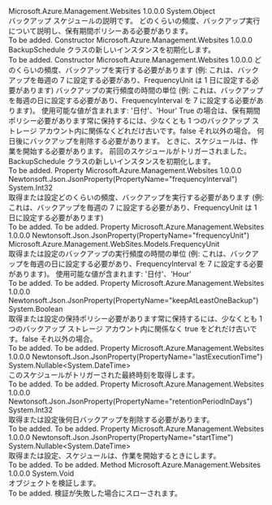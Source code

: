 <Type Name="BackupSchedule" FullName="Microsoft.Azure.Management.WebSites.Models.BackupSchedule">
  <TypeSignature Language="C#" Value="public class BackupSchedule" />
  <TypeSignature Language="ILAsm" Value=".class public auto ansi beforefieldinit BackupSchedule extends System.Object" />
  <TypeSignature Language="DocId" Value="T:Microsoft.Azure.Management.WebSites.Models.BackupSchedule" />
  <TypeSignature Language="VB.NET" Value="Public Class BackupSchedule" />
  <TypeSignature Language="F#" Value="type BackupSchedule = class" />
  <AssemblyInfo>
    <AssemblyName>Microsoft.Azure.Management.Websites</AssemblyName>
    <AssemblyVersion>1.0.0.0</AssemblyVersion>
  </AssemblyInfo>
  <Base>
    <BaseTypeName>System.Object</BaseTypeName>
  </Base>
  <Interfaces />
  <Docs>
    <summary>
            バックアップ スケジュールの説明です。 どのくらいの頻度、バックアップ実行について説明し、保有期間ポリシーある必要があります。
            </summary>
    <remarks>To be added.</remarks>
  </Docs>
  <Members>
    <Member MemberName=".ctor">
      <MemberSignature Language="C#" Value="public BackupSchedule ();" />
      <MemberSignature Language="ILAsm" Value=".method public hidebysig specialname rtspecialname instance void .ctor() cil managed" />
      <MemberSignature Language="DocId" Value="M:Microsoft.Azure.Management.WebSites.Models.BackupSchedule.#ctor" />
      <MemberSignature Language="VB.NET" Value="Public Sub New ()" />
      <MemberType>Constructor</MemberType>
      <AssemblyInfo>
        <AssemblyName>Microsoft.Azure.Management.Websites</AssemblyName>
        <AssemblyVersion>1.0.0.0</AssemblyVersion>
      </AssemblyInfo>
      <Parameters />
      <Docs>
        <summary>
            BackupSchedule クラスの新しいインスタンスを初期化します。
            </summary>
        <remarks>To be added.</remarks>
      </Docs>
    </Member>
    <Member MemberName=".ctor">
      <MemberSignature Language="C#" Value="public BackupSchedule (int frequencyInterval, Microsoft.Azure.Management.WebSites.Models.FrequencyUnit frequencyUnit, bool keepAtLeastOneBackup, int retentionPeriodInDays, Nullable&lt;DateTime&gt; startTime = null, Nullable&lt;DateTime&gt; lastExecutionTime = null);" />
      <MemberSignature Language="ILAsm" Value=".method public hidebysig specialname rtspecialname instance void .ctor(int32 frequencyInterval, valuetype Microsoft.Azure.Management.WebSites.Models.FrequencyUnit frequencyUnit, bool keepAtLeastOneBackup, int32 retentionPeriodInDays, valuetype System.Nullable`1&lt;valuetype System.DateTime&gt; startTime, valuetype System.Nullable`1&lt;valuetype System.DateTime&gt; lastExecutionTime) cil managed" />
      <MemberSignature Language="DocId" Value="M:Microsoft.Azure.Management.WebSites.Models.BackupSchedule.#ctor(System.Int32,Microsoft.Azure.Management.WebSites.Models.FrequencyUnit,System.Boolean,System.Int32,System.Nullable{System.DateTime},System.Nullable{System.DateTime})" />
      <MemberSignature Language="F#" Value="new Microsoft.Azure.Management.WebSites.Models.BackupSchedule : int * Microsoft.Azure.Management.WebSites.Models.FrequencyUnit * bool * int * Nullable&lt;DateTime&gt; * Nullable&lt;DateTime&gt; -&gt; Microsoft.Azure.Management.WebSites.Models.BackupSchedule" Usage="new Microsoft.Azure.Management.WebSites.Models.BackupSchedule (frequencyInterval, frequencyUnit, keepAtLeastOneBackup, retentionPeriodInDays, startTime, lastExecutionTime)" />
      <MemberType>Constructor</MemberType>
      <AssemblyInfo>
        <AssemblyName>Microsoft.Azure.Management.Websites</AssemblyName>
        <AssemblyVersion>1.0.0.0</AssemblyVersion>
      </AssemblyInfo>
      <Parameters>
        <Parameter Name="frequencyInterval" Type="System.Int32" />
        <Parameter Name="frequencyUnit" Type="Microsoft.Azure.Management.WebSites.Models.FrequencyUnit" />
        <Parameter Name="keepAtLeastOneBackup" Type="System.Boolean" />
        <Parameter Name="retentionPeriodInDays" Type="System.Int32" />
        <Parameter Name="startTime" Type="System.Nullable&lt;System.DateTime&gt;" />
        <Parameter Name="lastExecutionTime" Type="System.Nullable&lt;System.DateTime&gt;" />
      </Parameters>
      <Docs>
        <param name="frequencyInterval">どのくらいの頻度、バックアップを実行する必要があります (例: これは、バックアップを毎週の 7 に設定する必要があり、FrequencyUnit は 1 日に設定する必要があります)</param>
        <param name="frequencyUnit">バックアップの実行頻度の時間の単位 (例: これは、バックアップを毎週の日に設定する必要があり、FrequencyInterval を 7 に設定する必要があります)。 使用可能な値が含まれます: '日付'、'Hour'</param>
        <param name="keepAtLeastOneBackup">True の場合は、保有期間ポリシー必要があります常に保持するには、少なくとも 1 つのバックアップ ストレージ アカウント内に関係なくどれだけ古いです。false それ以外の場合。</param>
        <param name="retentionPeriodInDays">何日後にバックアップを削除する必要があります。</param>
        <param name="startTime">ときに、スケジュールは、作業を開始する必要があります。</param>
        <param name="lastExecutionTime">前回のスケジュールがトリガーされました。</param>
        <summary>
            BackupSchedule クラスの新しいインスタンスを初期化します。
            </summary>
        <remarks>To be added.</remarks>
      </Docs>
    </Member>
    <Member MemberName="FrequencyInterval">
      <MemberSignature Language="C#" Value="public int FrequencyInterval { get; set; }" />
      <MemberSignature Language="ILAsm" Value=".property instance int32 FrequencyInterval" />
      <MemberSignature Language="DocId" Value="P:Microsoft.Azure.Management.WebSites.Models.BackupSchedule.FrequencyInterval" />
      <MemberSignature Language="VB.NET" Value="Public Property FrequencyInterval As Integer" />
      <MemberSignature Language="F#" Value="member this.FrequencyInterval : int with get, set" Usage="Microsoft.Azure.Management.WebSites.Models.BackupSchedule.FrequencyInterval" />
      <MemberType>Property</MemberType>
      <AssemblyInfo>
        <AssemblyName>Microsoft.Azure.Management.Websites</AssemblyName>
        <AssemblyVersion>1.0.0.0</AssemblyVersion>
      </AssemblyInfo>
      <Attributes>
        <Attribute>
          <AttributeName>Newtonsoft.Json.JsonProperty(PropertyName="frequencyInterval")</AttributeName>
        </Attribute>
      </Attributes>
      <ReturnValue>
        <ReturnType>System.Int32</ReturnType>
      </ReturnValue>
      <Docs>
        <summary>
            取得または設定どのくらいの頻度、バックアップを実行する必要があります (例: これは、バックアップを毎週の 7 に設定する必要があり、FrequencyUnit は 1 日に設定する必要があります)
            </summary>
        <value>To be added.</value>
        <remarks>To be added.</remarks>
      </Docs>
    </Member>
    <Member MemberName="FrequencyUnit">
      <MemberSignature Language="C#" Value="public Microsoft.Azure.Management.WebSites.Models.FrequencyUnit FrequencyUnit { get; set; }" />
      <MemberSignature Language="ILAsm" Value=".property instance valuetype Microsoft.Azure.Management.WebSites.Models.FrequencyUnit FrequencyUnit" />
      <MemberSignature Language="DocId" Value="P:Microsoft.Azure.Management.WebSites.Models.BackupSchedule.FrequencyUnit" />
      <MemberSignature Language="VB.NET" Value="Public Property FrequencyUnit As FrequencyUnit" />
      <MemberSignature Language="F#" Value="member this.FrequencyUnit : Microsoft.Azure.Management.WebSites.Models.FrequencyUnit with get, set" Usage="Microsoft.Azure.Management.WebSites.Models.BackupSchedule.FrequencyUnit" />
      <MemberType>Property</MemberType>
      <AssemblyInfo>
        <AssemblyName>Microsoft.Azure.Management.Websites</AssemblyName>
        <AssemblyVersion>1.0.0.0</AssemblyVersion>
      </AssemblyInfo>
      <Attributes>
        <Attribute>
          <AttributeName>Newtonsoft.Json.JsonProperty(PropertyName="frequencyUnit")</AttributeName>
        </Attribute>
      </Attributes>
      <ReturnValue>
        <ReturnType>Microsoft.Azure.Management.WebSites.Models.FrequencyUnit</ReturnType>
      </ReturnValue>
      <Docs>
        <summary>
            取得または設定のバックアップの実行頻度の時間の単位 (例: これは、バックアップを毎週の日に設定する必要があり、FrequencyInterval を 7 に設定する必要があります)。 使用可能な値が含まれます: '日付'、'Hour'
            </summary>
        <value>To be added.</value>
        <remarks>To be added.</remarks>
      </Docs>
    </Member>
    <Member MemberName="KeepAtLeastOneBackup">
      <MemberSignature Language="C#" Value="public bool KeepAtLeastOneBackup { get; set; }" />
      <MemberSignature Language="ILAsm" Value=".property instance bool KeepAtLeastOneBackup" />
      <MemberSignature Language="DocId" Value="P:Microsoft.Azure.Management.WebSites.Models.BackupSchedule.KeepAtLeastOneBackup" />
      <MemberSignature Language="VB.NET" Value="Public Property KeepAtLeastOneBackup As Boolean" />
      <MemberSignature Language="F#" Value="member this.KeepAtLeastOneBackup : bool with get, set" Usage="Microsoft.Azure.Management.WebSites.Models.BackupSchedule.KeepAtLeastOneBackup" />
      <MemberType>Property</MemberType>
      <AssemblyInfo>
        <AssemblyName>Microsoft.Azure.Management.Websites</AssemblyName>
        <AssemblyVersion>1.0.0.0</AssemblyVersion>
      </AssemblyInfo>
      <Attributes>
        <Attribute>
          <AttributeName>Newtonsoft.Json.JsonProperty(PropertyName="keepAtLeastOneBackup")</AttributeName>
        </Attribute>
      </Attributes>
      <ReturnValue>
        <ReturnType>System.Boolean</ReturnType>
      </ReturnValue>
      <Docs>
        <summary>
            取得または設定の保持ポリシー必要があります常に保持するには、少なくとも 1 つのバックアップ ストレージ アカウント内に関係なく true をどれだけ古いです。false それ以外の場合。
            </summary>
        <value>To be added.</value>
        <remarks>To be added.</remarks>
      </Docs>
    </Member>
    <Member MemberName="LastExecutionTime">
      <MemberSignature Language="C#" Value="public Nullable&lt;DateTime&gt; LastExecutionTime { get; }" />
      <MemberSignature Language="ILAsm" Value=".property instance valuetype System.Nullable`1&lt;valuetype System.DateTime&gt; LastExecutionTime" />
      <MemberSignature Language="DocId" Value="P:Microsoft.Azure.Management.WebSites.Models.BackupSchedule.LastExecutionTime" />
      <MemberSignature Language="VB.NET" Value="Public ReadOnly Property LastExecutionTime As Nullable(Of DateTime)" />
      <MemberSignature Language="F#" Value="member this.LastExecutionTime : Nullable&lt;DateTime&gt;" Usage="Microsoft.Azure.Management.WebSites.Models.BackupSchedule.LastExecutionTime" />
      <MemberType>Property</MemberType>
      <AssemblyInfo>
        <AssemblyName>Microsoft.Azure.Management.Websites</AssemblyName>
        <AssemblyVersion>1.0.0.0</AssemblyVersion>
      </AssemblyInfo>
      <Attributes>
        <Attribute>
          <AttributeName>Newtonsoft.Json.JsonProperty(PropertyName="lastExecutionTime")</AttributeName>
        </Attribute>
      </Attributes>
      <ReturnValue>
        <ReturnType>System.Nullable&lt;System.DateTime&gt;</ReturnType>
      </ReturnValue>
      <Docs>
        <summary>
            このスケジュールがトリガーされた最終時刻を取得します。
            </summary>
        <value>To be added.</value>
        <remarks>To be added.</remarks>
      </Docs>
    </Member>
    <Member MemberName="RetentionPeriodInDays">
      <MemberSignature Language="C#" Value="public int RetentionPeriodInDays { get; set; }" />
      <MemberSignature Language="ILAsm" Value=".property instance int32 RetentionPeriodInDays" />
      <MemberSignature Language="DocId" Value="P:Microsoft.Azure.Management.WebSites.Models.BackupSchedule.RetentionPeriodInDays" />
      <MemberSignature Language="VB.NET" Value="Public Property RetentionPeriodInDays As Integer" />
      <MemberSignature Language="F#" Value="member this.RetentionPeriodInDays : int with get, set" Usage="Microsoft.Azure.Management.WebSites.Models.BackupSchedule.RetentionPeriodInDays" />
      <MemberType>Property</MemberType>
      <AssemblyInfo>
        <AssemblyName>Microsoft.Azure.Management.Websites</AssemblyName>
        <AssemblyVersion>1.0.0.0</AssemblyVersion>
      </AssemblyInfo>
      <Attributes>
        <Attribute>
          <AttributeName>Newtonsoft.Json.JsonProperty(PropertyName="retentionPeriodInDays")</AttributeName>
        </Attribute>
      </Attributes>
      <ReturnValue>
        <ReturnType>System.Int32</ReturnType>
      </ReturnValue>
      <Docs>
        <summary>
            取得または設定後何日バックアップを削除する必要があります。
            </summary>
        <value>To be added.</value>
        <remarks>To be added.</remarks>
      </Docs>
    </Member>
    <Member MemberName="StartTime">
      <MemberSignature Language="C#" Value="public Nullable&lt;DateTime&gt; StartTime { get; set; }" />
      <MemberSignature Language="ILAsm" Value=".property instance valuetype System.Nullable`1&lt;valuetype System.DateTime&gt; StartTime" />
      <MemberSignature Language="DocId" Value="P:Microsoft.Azure.Management.WebSites.Models.BackupSchedule.StartTime" />
      <MemberSignature Language="VB.NET" Value="Public Property StartTime As Nullable(Of DateTime)" />
      <MemberSignature Language="F#" Value="member this.StartTime : Nullable&lt;DateTime&gt; with get, set" Usage="Microsoft.Azure.Management.WebSites.Models.BackupSchedule.StartTime" />
      <MemberType>Property</MemberType>
      <AssemblyInfo>
        <AssemblyName>Microsoft.Azure.Management.Websites</AssemblyName>
        <AssemblyVersion>1.0.0.0</AssemblyVersion>
      </AssemblyInfo>
      <Attributes>
        <Attribute>
          <AttributeName>Newtonsoft.Json.JsonProperty(PropertyName="startTime")</AttributeName>
        </Attribute>
      </Attributes>
      <ReturnValue>
        <ReturnType>System.Nullable&lt;System.DateTime&gt;</ReturnType>
      </ReturnValue>
      <Docs>
        <summary>
            取得または設定、スケジュールは、作業を開始するときにします。
            </summary>
        <value>To be added.</value>
        <remarks>To be added.</remarks>
      </Docs>
    </Member>
    <Member MemberName="Validate">
      <MemberSignature Language="C#" Value="public virtual void Validate ();" />
      <MemberSignature Language="ILAsm" Value=".method public hidebysig newslot virtual instance void Validate() cil managed" />
      <MemberSignature Language="DocId" Value="M:Microsoft.Azure.Management.WebSites.Models.BackupSchedule.Validate" />
      <MemberSignature Language="VB.NET" Value="Public Overridable Sub Validate ()" />
      <MemberSignature Language="F#" Value="abstract member Validate : unit -&gt; unit&#xA;override this.Validate : unit -&gt; unit" Usage="backupSchedule.Validate " />
      <MemberType>Method</MemberType>
      <AssemblyInfo>
        <AssemblyName>Microsoft.Azure.Management.Websites</AssemblyName>
        <AssemblyVersion>1.0.0.0</AssemblyVersion>
      </AssemblyInfo>
      <ReturnValue>
        <ReturnType>System.Void</ReturnType>
      </ReturnValue>
      <Parameters />
      <Docs>
        <summary>
            オブジェクトを検証します。
            </summary>
        <remarks>To be added.</remarks>
        <exception cref="T:Microsoft.Rest.ValidationException">
            検証が失敗した場合にスローされます。
            </exception>
      </Docs>
    </Member>
  </Members>
</Type>